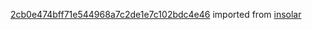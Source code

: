 [2cb0e474bff71e544968a7c2de1e7c102bdc4e46](https://github.com/insolar/insolar/commit/2cb0e474bff71e544968a7c2de1e7c102bdc4e46) imported from [insolar](https://github.com/insolar/insolar)
